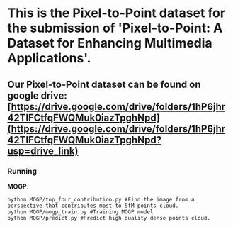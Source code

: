 # This is the Pixel-to-Point dataset for the submission of 'Pixel-to-Point: A Dataset for Enhancing Multimedia Applications'.
## Our Pixel-to-Point dataset can be found on google drive:[https://drive.google.com/drive/folders/1hP6jhr42TlFCtfqFWQMuk0iazTpghNpd](https://drive.google.com/drive/folders/1hP6jhr42TlFCtfqFWQMuk0iazTpghNpd?usp=drive_link)


### Running
**MOGP**:
```shell
python MOGP/top_four_contribution.py #Find the image from a perspective that contributes most to SfM points cloud.
python MOGP/mogp_train.py #Training MOGP model
python MOGP/predict.py #Predict high quality dense points cloud.
```
